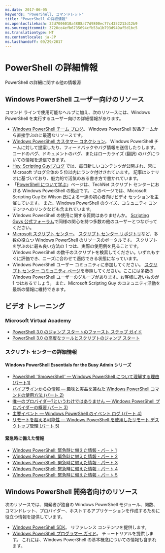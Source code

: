 ```yaml
---
ms.date: 2017-06-05
keywords: "PowerShell, コマンドレット"
title: "PowerShell の詳細情報"
ms.openlocfilehash: 32d7006010a4808a77d9800ec77c4352213d12b9
ms.sourcegitcommit: 3720ce4efb6735694cfb53a1b793d949af5d1bc5
ms.translationtype: HT
ms.contentlocale: ja-JP
ms.lasthandoff: 09/29/2017
---
```

# <a name="more-powershell-learning"></a>PowerShell の詳細情報

PowerShell の詳細に関する他の情報源  

## <a name="resources-for-windows-powershell-users"></a>Windows PowerShell ユーザー向けのリソース

コマンド ラインで使用可能なヘルプに加え、次のリソースには、Windows PowerShell を実行するユーザー向けの詳細情報があります。

- [Windows PowerShell チーム ブログ](http://blogs.msdn.com/b/powershell/)。 Windows PowerShell 製品チームから直接学ぶのに最適なリソースです。
- [Windows PowerShell カスタマー コネクション](http://Connect.Microsoft.com/PowerShell)。 Windows PowerShell チームに対して提案したり、フィードバックやバグ情報を送信したりします。 コードのバグ、ドキュメントのバグ、またはローカライズ (翻訳) のバグについての情報を送信できます。
- [Hey, Scripting Guy!ブログ](https://blogs.technet.microsoft.com/heyscriptingguy/) では、毎日新しいコンテンツが公開され、常に Microsoft ブログ全体の 5 位以内にランク付けされています。 記事はシナリオに基づいており、魅力的で活気のある書き方で書かれています。
- 「[PowerShell について学ぶ](https://blogs.technet.microsoft.com/heyscriptingguy/2015/01/04/weekend-scripter-the-best-ways-to-learn-powershell/)」ページは、TechNet スクリプト センターにおける Windows PowerShell の拠点です。 このページでは、Microsoft Scripting Guy Ed Wilson 氏による一連の初心者向けビデオ セッションを主催しています。 また、Windows PowerShell のクイズ、コミュニティ コンテンツへのリンクなども含まれています。
- Windows PowerShell の使用に関する質問はありませんか。 [Scripting Guys 公式フォーラム](http://social.technet.microsoft.com/forums/itcg/threads/)で同様の関心を持つ多数の他のユーザーとつながってください。
- [Microsoft スクリプト センター](https://technet.microsoft.com/scriptcenter)。 [スクリプト センター リポジトリ](http://gallery.technet.microsoft.com/scriptcenter/)など、多数の役立つ Windows PowerShell のリソースのポータルです。 スクリプトを学ぶのに最も良い方法の 1 つは、実際の使用例を見ることです。 Windows PowerShell の数千のスクリプトを検索してください。いずれもすぐに評価でき、ニーズに合わせて適応できる状態になっています。
- Windows PowerShell ユーザー コミュニティに参加してください。 [スクリプト センター コミュニティ ページ](https://technet.microsoft.com/scriptcenter/hh182567.aspx)を参照してください。ここには多数の Windows PowerShell ユーザーのグループがあります。お客様に近いものが 1 つはあるでしょう。 また、Microsoft Scripting Guy のコミュニティ活動を最新の情報に維持できます。

## <a name="video-training"></a>ビデオ トレーニング

### <a name="microsoft-virtual-academy"></a>Microsoft Virtual Academy
- [PowerShell 3.0 のジャンプ スタートのファースト ステップ ガイド](https://mva.microsoft.com/en-US/training-courses/getting-started-with-powershell-30-jump-start-8276)
- [PowerShell 3.0 の高度なツールとスクリプトのジャンプ スタート](https://mva.microsoft.com/en-US/training-courses/advanced-tools-scripting-with-powershell-30-jump-start-8231)

### <a name="script-center-learn"></a>スクリプト センターの詳細情報
#### <a name="windows-powershell-essentials-for-the-busy-admin-series"></a>Windows PowerShell Essentials for the Busy Admin シリーズ
- [PowerShell 'SmowerShell' — Windows PowerShell について理解する理由 &#40;パート1&#41;](http://dlbmodigital.microsoft.com/webcasts/wmv/23976_Dnl_L.wmv)
- [パイプラインからの情報 — 趣味と実益を兼ねた Windows PowerShell コマンドの使用方法 &#40;パート 2&#41;](http://dlbmodigital.microsoft.com/webcasts/wmv/23977_Dnl_L.wmv)
- [唯一のプロバイダー?というわけではありません — Windows PowerShell プロバイダーの概要 &#40;パート 3&#41;](http://dlbmodigital.microsoft.com/webcasts/wmv/23978_Dnl_L.wmv)
- [主要イベント — Windows PowerShell のイベント ログ &#40;パート 4&#41;](http://dlbmodigital.microsoft.com/webcasts/wmv/23979_Dnl_L.wmv)
- [リモートを超える可能性 — Windows PowerShell を使用したリモート デスクトップ管理 &#40;パート 5&#41;](http://dlbmodigital.microsoft.com/webcasts/wmv/23980_Dnl_L.wmv)

#### <a name="learn-it-now-before-its-an-emergency"></a>緊急時に備えた情報
- [Windows PowerShell: 緊急時に備えた情報 - パート 1](http://dlbmodigital.microsoft.com/webcasts/wmv/1032481530_Dnl_L.wmv)
- [Windows PowerShell: 緊急時に備えた情報 - パート 2](http://dlbmodigital.microsoft.com/webcasts/wmv/1032481542_Dnl_L.wmv)
- [Windows PowerShell: 緊急時に備えた情報 - パート 3](http://dlbmodigital.microsoft.com/webcasts/wmv/1032481548_Dnl_L.wmv)
- [Windows PowerShell: 緊急時に備えた情報 - パート 4](http://dlbmodigital.microsoft.com/webcasts/wmv/1032481552_Dnl_L.wmv)
- [Windows PowerShell: 緊急時に備えた情報 - パート 5](http://dlbmodigital.microsoft.com/webcasts/wmv/1032481554_Dnl_L.wmv)

## <a name="resources-for-windows-powershell-developers"></a>Windows PowerShell 開発者向けのリソース

次のリソースでは、開発者が独自の Windows PowerShell モジュール、関数、コマンドレット、プロバイダー、ホストするアプリケーションを作成するために役立つ情報を提供しています。

- [Windows PowerShell SDK](http://go.microsoft.com/fwlink/p/?LinkID=89595)。 リファレンス コンテンツを提供します。
- [Windows PowerShell プログラマー ガイド](http://go.microsoft.com/fwlink/p/?LinkID=89596)。 チュートリアルを提供します。 これには、Windows PowerShell の基本概念についての情報も含まれます。

